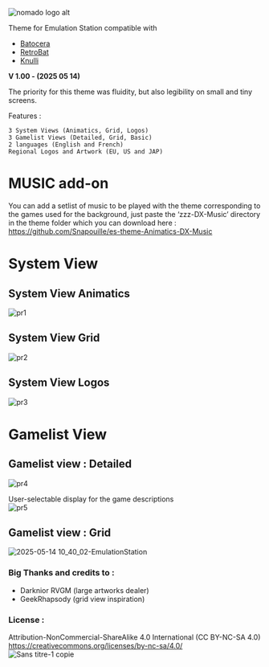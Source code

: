 ![nomado logo alt](https://github.com/user-attachments/assets/ad95ffb7-1d51-49dc-a76d-f5e1efd1523f)


Theme for Emulation Station compatible with
- [Batocera](https://batocera.org/)
- [RetroBat](https://www.retrobat.org/)
- [Knulli](https://knulli.org/)

**V 1.00 - (2025 05 14)**

The priority for this theme was fluidity, but also legibility on small and tiny screens.

Features :

    3 System Views (Animatics, Grid, Logos)
    3 Gamelist Views (Detailed, Grid, Basic)
    2 languages (English and French)
    Regional Logos and Artwork (EU, US and JAP)
	

# MUSIC add-on
You can add a setlist of music to be played with the theme corresponding to the games used for the background, just paste the ‘zzz-DX-Music’ directory in the theme folder which you can download here : 
https://github.com/Snapouille/es-theme-Animatics-DX-Music

# System View

## System View Animatics
![pr1](https://github.com/user-attachments/assets/32723bf6-55dd-4a1c-91dd-5d51b15de7b3)


## System View Grid
![pr2](https://github.com/user-attachments/assets/df70f6ce-558f-4bda-9da2-7e589a08e202)


## System View Logos
![pr3](https://github.com/user-attachments/assets/001b0e43-350d-45b3-8adc-6de62b336cc6)



# Gamelist View

## Gamelist view : Detailed
![pr4](https://github.com/user-attachments/assets/332ecb60-0c05-45d2-91fe-c7a90060d63a)  
  
User-selectable display for the game descriptions  
![pr5](https://github.com/user-attachments/assets/e81ca17b-a8d0-40c8-8dd8-9209c0cb0c6a)


## Gamelist view : Grid
![2025-05-14 10_40_02-EmulationStation](https://github.com/user-attachments/assets/cc38fe47-e7ec-47a1-be54-bca0472cb806)



### Big Thanks and credits to :
- Darknior RVGM (large artworks dealer)
- GeekRhapsody (grid view inspiration)


### License :
Attribution-NonCommercial-ShareAlike 4.0 International (CC BY-NC-SA 4.0)  
https://creativecommons.org/licenses/by-nc-sa/4.0/  
![Sans titre-1 copie](https://github.com/user-attachments/assets/ab143e49-9fb6-4d75-a7ad-b97928454c27)
